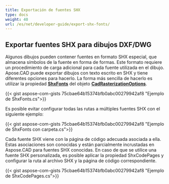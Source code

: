```yaml
---
title: Exportación de fuentes SHX
type: docs
weight: 40
url: /es/net/developer-guide/export-shx-fonts/
---
```


## **Exportar fuentes SHX para dibujos DXF/DWG**

Algunos dibujos pueden contener fuentes en formato SHX especial, que almacena símbolos de la fuente en forma de formas. Este formato requiere un procedimiento de carga adicional para cada fuente utilizada en el dibujo. Apose.CAD puede exportar dibujos con texto escrito en SHX y tiene diferentes opciones para hacerlo. La forma más sencilla de hacerlo es utilizar la propiedad 
[**ShxFonts**](https://reference.aspose.com/cad/net/aspose.cad.imageoptions/cadrasterizationoptions/shxfonts/) del objeto 
[**CadRasterizationOptions**](https://reference.aspose.com/cad/net/aspose.cad.imageoptions/cadrasterizationoptions/).
				

{{< gist aspose-com-gists 75cbae64b15374bfb0abc00279942af8 "Ejemplo de ShxFonts.cs">}}


Es posible evitar configurar todas las rutas a múltiples fuentes SHX con el siguiente ejemplo:

{{< gist aspose-com-gists 75cbae64b15374bfb0abc00279942af8 "Ejemplo de ShxFonts con carpeta.cs">}}
	
Cada fuente SHX viene con la página de código adecuada asociada a ella. Estas asociaciones son conocidas y están parcialmente incrustadas en Aspose.CAD para fuentes SHX conocidas.
En caso de que se utilice una fuente SHX personalizada, es posible aplicar la propiedad ShxCodePages y configurar la ruta al archivo SHX y la página de código correspondiente. 
	
{{< gist aspose-com-gists 75cbae64b15374bfb0abc00279942af8 "Ejemplo de ShxCodePages.cs">}}
